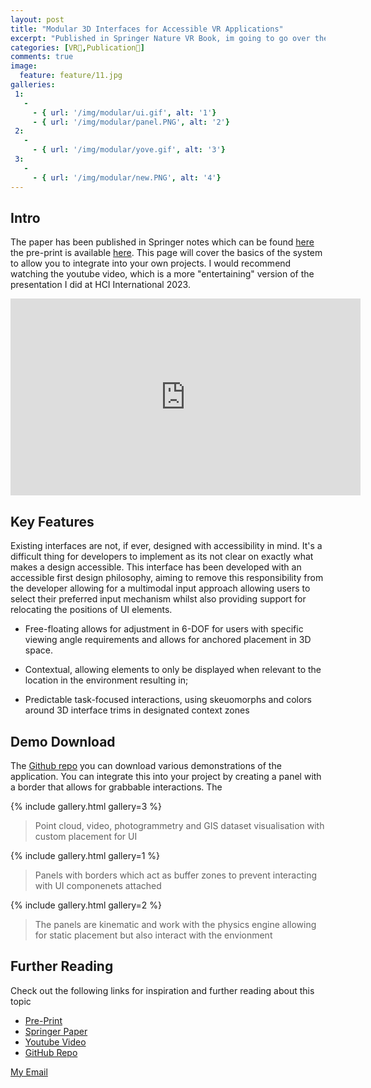 ```yaml
---
layout: post
title: "Modular 3D Interfaces for Accessible VR Applications"
excerpt: "Published in Springer Nature VR Book, im going to go over the main points of the framework Ive developed so you can create a UI that supports an accessible first design approach while also supporting multimodal input, future proofing your UI for all input mediums."
categories: [VR🥽,Publication📕]
comments: true
image:
  feature: feature/11.jpg
galleries:
 1:
   -
     - { url: '/img/modular/ui.gif', alt: '1'}
     - { url: '/img/modular/panel.PNG', alt: '2'}
 2:
   -
     - { url: '/img/modular/yove.gif', alt: '3'}
 3:
   -
     - { url: '/img/modular/new.PNG', alt: '4'}
---
```


## Intro
The paper has been published in Springer notes which can be found [here](https://link.springer.com/chapter/10.1007/978-3-031-35634-6_2) the pre-print is available [here](https://arxiv.org/abs/2304.10541). This page will cover the basics of the system to allow you to integrate into your own projects. I would recommend watching the youtube video, which is a more "entertaining" version of the presentation I did at HCI International 2023. 

<p style="text-align:center;">
<iframe width="560" height="315" src="https://www.youtube.com/embed/3NhJOPAUMCs" title="YouTube video player" frameborder="0" allow="accelerometer; autoplay; clipboard-write; encrypted-media; gyroscope; picture-in-picture; web-share" allowfullscreen></iframe>
</p>

## Key Features
Existing interfaces are not, if ever, designed with accessibility in mind. It's a difficult thing for developers to implement as its not clear on exactly what makes a design accessible. This interface has been developed with an accessible first design philosophy, aiming to remove this responsibility from the developer allowing for a multimodal input approach allowing users to select their preferred input mechanism whilst also providing support for relocating the positions of UI elements. 

- Free-floating allows for adjustment in 6-DOF for users with specific viewing angle requirements and allows for anchored placement in 3D space.

- Contextual, allowing elements to only be displayed when relevant to the location in the environment resulting in;

- Predictable task-focused interactions, using skeuomorphs and colors around 3D interface trims in designated context zones

## Demo Download 
The [Github repo](https://github.com/corriedotdev/vr-modular-3d-gui) you can download various demonstrations of the application. You can integrate this into your project by creating a panel with a border that allows for grabbable interactions. The 

{% include gallery.html  gallery=3 %}

> Point cloud, video, photogrammetry and GIS dataset visualisation with custom placement for UI 

{% include gallery.html  gallery=1 %}

> Panels with borders which act as buffer zones to prevent interacting with UI componenets attached

{% include gallery.html  gallery=2 %}

> The panels are kinematic and work with the physics engine allowing for static placement but also interact with the envionment


## Further Reading
Check out the following links for inspiration and further reading about this topic
* [Pre-Print](https://arxiv.org/abs/2304.10541)
* [Springer Paper](https://link.springer.com/chapter/10.1007/978-3-031-35634-6_2)
* [Youtube Video](https://youtu.be/3NhJOPAUMCs)
* [GitHub Repo](https://github.com/corriedotdev/vr-modular-3d-gui)


<a href="#" id="emailclick" onclick="replace_email()">My Email</a>

<!-- SCRIPTS HERE -->
<script>
var email;

function add_mailto() {
  const elem = document.getElementById("emailclick");
  elem.href = `mailto:${email}`;
}

function replace_email() {
  // spam prevention
  const domain = "cjgstudio.com";
  const name = [16, 28, 1, 1, 26, 22];
  const xor_with = 115;
  let constructed = "";
  name.forEach(function(i) {
    constructed += String.fromCharCode(i ^ xor_with);
  })
  email = `${constructed}@${domain}`;
  const elem = document.getElementById("emailclick");
  elem.text = email;

  window.setTimeout(add_mailto, 100);
}
</script>